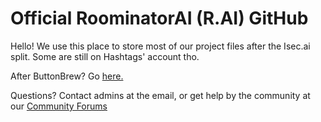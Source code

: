 # Official RoominatorAI (R.AI) GitHub

Hello! We use this place to store most of our project files after the Isec.ai split. Some are still on Hashtags' account tho.

After ButtonBrew? Go [here.](https://github.com/RoominatorAI/ButtonBrew)

Questions? Contact admins at the email, or get help by the community at our [Community Forums](https://forums.roominator.xyz)
